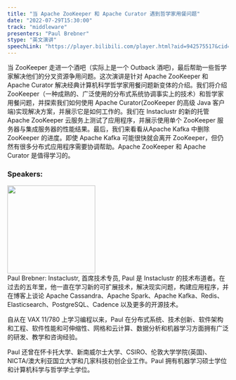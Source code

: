 ```yaml
---
title: "当 Apache ZooKeeper 和 Apache Curator 遇到哲学家用餐问题"
date: "2022-07-29T15:30:00"
track: "middleware"
presenters: "Paul Brebner"
stype: "英文演讲"
speechLink: "https://player.bilibili.com/player.html?aid=942575517&cid=817760221&page=1"
---
```

当 ZooKeeper 走进一个酒吧（实际上是一个 Outback 酒吧)，最后帮助一些哲学家解决他们的分叉资源争用问题。这次演讲是针对 Apache ZooKeeper 和 Apache Curator 解决经典计算机科学哲学家用餐问题新变体的介绍。我们将介绍 ZooKeeper（一种成熟的、广泛使用的分布式系统协调事实上的技术）和哲学家用餐问题，并探索我们如何使用 Apache Curator(ZooKeeper 的高级 Java 客户端)实现解决方案，并展示它是如何工作的。我们在 Instaclustr 的新的托管 Apache ZooKeeper 云服务上测试了应用程序，并展示使用单个 ZooKeeper 服务器与集成服务器的性能结果。最后，我们来看看从Apache Kafka 中删除 ZooKeeper 的进度。即使 Apache Kafka 可能很快就会离开 ZooKeeper，但仍然有很多分布式应用程序需要协调帮助。Apache ZooKeeper 和 Apache Curator 是值得学习的。
 ### Speakers: 
 <img src="images/speaker/1044.png" width="200" /><br>Paul Brebner: Instaclustr, 首席技术专员, Paul 是 Instaclustr 的技术布道者。在过去的五年里，他一直在学习新的可扩展技术，解决现实问题，构建应用程序，并在博客上谈论 Apache Cassandra、Apache Spark、Apache Kafka、Redis、Elasticsearch、PostgreSQL、Cadence 以及更多的开源技术。

自从在 VAX 11/780 上学习编程以来，Paul 在分布式系统、技术创新、软件架构和工程、软件性能和可伸缩性、网格和云计算、数据分析和机器学习方面拥有广泛的研发、教学和咨询经验。

Paul 还曾在怀卡托大学、新南威尔士大学、CSIRO、伦敦大学学院(英国)、NICTA/澳大利亚国立大学和几家科技初创企业工作。Paul 拥有机器学习硕士学位和计算机科学与哲学学士学位。

 
